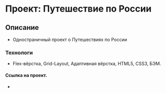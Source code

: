 # Проект: Путешествие по России

## Описание

-   Одностраничный проект о Путешествиях по России

### Технологи

-   Flex-вёрстка, Grid-Layout, Адаптивная вёрстка, HTML5, CSS3, БЭМ.

#### Ссылка на проект.

-   

